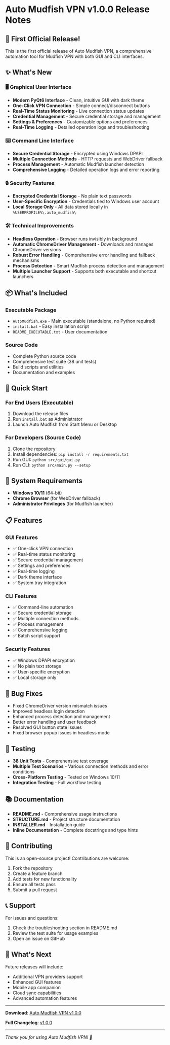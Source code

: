 # Auto Mudfish VPN v1.0.0 Release Notes

## 🎉 **First Official Release!**

This is the first official release of Auto Mudfish VPN, a comprehensive automation tool for Mudfish VPN with both GUI and CLI interfaces.

## ✨ **What's New**

### **🖥️ Graphical User Interface**
- **Modern PyQt6 Interface** - Clean, intuitive GUI with dark theme
- **One-Click VPN Connection** - Simple connect/disconnect buttons
- **Real-Time Status Monitoring** - Live connection status updates
- **Credential Management** - Secure credential storage and management
- **Settings & Preferences** - Customizable options and preferences
- **Real-Time Logging** - Detailed operation logs and troubleshooting

### **⌨️ Command Line Interface**
- **Secure Credential Storage** - Encrypted using Windows DPAPI
- **Multiple Connection Methods** - HTTP requests and WebDriver fallback
- **Process Management** - Automatic Mudfish launcher detection
- **Comprehensive Logging** - Detailed operation logs and error reporting

### **🔒 Security Features**
- **Encrypted Credential Storage** - No plain text passwords
- **User-Specific Encryption** - Credentials tied to Windows user account
- **Local Storage Only** - All data stored locally in `%USERPROFILE%\.auto_mudfish\`

### **🛠️ Technical Improvements**
- **Headless Operation** - Browser runs invisibly in background
- **Automatic ChromeDriver Management** - Downloads and manages ChromeDriver versions
- **Robust Error Handling** - Comprehensive error handling and fallback mechanisms
- **Process Detection** - Smart Mudfish process detection and management
- **Multiple Launcher Support** - Supports both executable and shortcut launchers

## 📦 **What's Included**

### **Executable Package**
- `AutoMudfish.exe` - Main executable (standalone, no Python required)
- `install.bat` - Easy installation script
- `README_EXECUTABLE.txt` - User documentation

### **Source Code**
- Complete Python source code
- Comprehensive test suite (38 unit tests)
- Build scripts and utilities
- Documentation and examples

## 🚀 **Quick Start**

### **For End Users (Executable)**
1. Download the release files
2. Run `install.bat` as Administrator
3. Launch Auto Mudfish from Start Menu or Desktop

### **For Developers (Source Code)**
1. Clone the repository
2. Install dependencies: `pip install -r requirements.txt`
3. Run GUI: `python src/gui/gui.py`
4. Run CLI: `python src/main.py --setup`

## 🔧 **System Requirements**

- **Windows 10/11** (64-bit)
- **Chrome Browser** (for WebDriver fallback)
- **Administrator Privileges** (for Mudfish launcher)

## 📋 **Features**

### **GUI Features**
- ✅ One-click VPN connection
- ✅ Real-time status monitoring
- ✅ Secure credential management
- ✅ Settings and preferences
- ✅ Real-time logging
- ✅ Dark theme interface
- ✅ System tray integration

### **CLI Features**
- ✅ Command-line automation
- ✅ Secure credential storage
- ✅ Multiple connection methods
- ✅ Process management
- ✅ Comprehensive logging
- ✅ Batch script support

### **Security Features**
- ✅ Windows DPAPI encryption
- ✅ No plain text storage
- ✅ User-specific encryption
- ✅ Local storage only

## 🐛 **Bug Fixes**

- Fixed ChromeDriver version mismatch issues
- Improved headless login detection
- Enhanced process detection and management
- Better error handling and user feedback
- Resolved GUI button state issues
- Fixed browser popup issues in headless mode

## 🧪 **Testing**

- **38 Unit Tests** - Comprehensive test coverage
- **Multiple Test Scenarios** - Various connection methods and error conditions
- **Cross-Platform Testing** - Tested on Windows 10/11
- **Integration Testing** - Full workflow testing

## 📚 **Documentation**

- **README.md** - Comprehensive usage instructions
- **STRUCTURE.md** - Project structure documentation
- **INSTALLER.md** - Installation guide
- **Inline Documentation** - Complete docstrings and type hints

## 🤝 **Contributing**

This is an open-source project! Contributions are welcome:
1. Fork the repository
2. Create a feature branch
3. Add tests for new functionality
4. Ensure all tests pass
5. Submit a pull request

## 📞 **Support**

For issues and questions:
1. Check the troubleshooting section in README.md
2. Review the test suite for usage examples
3. Open an issue on GitHub

## 🎯 **What's Next**

Future releases will include:
- Additional VPN providers support
- Enhanced GUI features
- Mobile app companion
- Cloud sync capabilities
- Advanced automation features

---

**Download**: [Auto Mudfish VPN v1.0.0](https://github.com/aaronbcarlisle/auto-mudfish/releases/tag/v1.0.0)

**Full Changelog**: [v1.0.0](https://github.com/aaronbcarlisle/auto-mudfish/compare/v1.0.0)

---

*Thank you for using Auto Mudfish VPN! 🎉*

